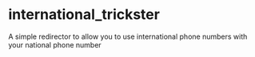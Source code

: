 # international_trickster
A simple redirector to allow you to use international phone numbers with your national phone number
